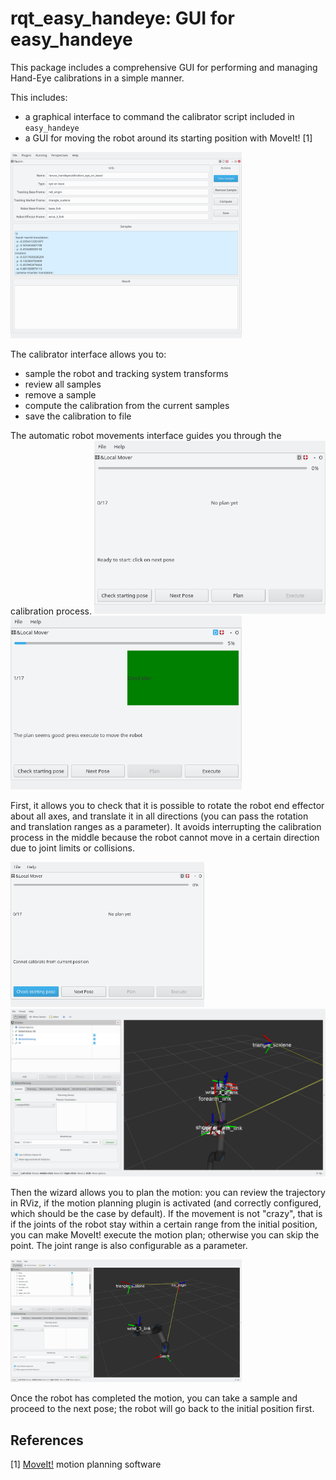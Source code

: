 rqt_easy_handeye: GUI for easy_handeye
============================================

This package includes a comprehensive GUI for performing and managing Hand-Eye calibrations in a simple manner.

This includes:
- a graphical interface to command the calibrator script included in `easy_handeye`
- a GUI for moving the robot around its starting position with MoveIt! [1]

<img src="../docs/img/02_sample_sample.png" width="370"/> 

The calibrator interface allows you to:
- sample the robot and tracking system transforms
- review all samples
- remove a sample
- compute the calibration from the current samples
- save the calibration to file

The automatic robot movements interface guides you through the calibration process. 
<img src="../docs/img/01_start_movements.png" width="370"/> <img src="../docs/img/02_plan_movements.png" width="370"/> 

First, it allows you to check that it is possible to rotate the robot end effector about all axes, and translate it in all directions (you can pass the rotation and translation ranges as a parameter). It avoids interrupting the calibration process in the middle because the robot cannot move in a certain direction due to joint limits or collisions.

<img src="../docs/img/00_cannot_calibrate_movements.png" width="310"/> <img src="../docs/img/00_cannot_calibrate_rviz.png" width="550"/> 

Then the wizard allows you to plan the motion: you can review the trajectory in RViz, if the motion planning plugin is activated (and correctly configured, which should be the case by default). If the movement is not "crazy", that is if the joints of the robot stay within a certain range from the initial position, you can make MoveIt! execute the motion plan; otherwise you can skip the point. The joint range is also configurable as a parameter.

<img src="../docs/img/04_plan_show.png" width="370"/> 

Once the robot has completed the motion, you can take a sample and proceed to the next pose; the robot will go back to the initial position first.





## References

[1]  [MoveIt!](http://http://moveit.ros.org/) motion planning software
